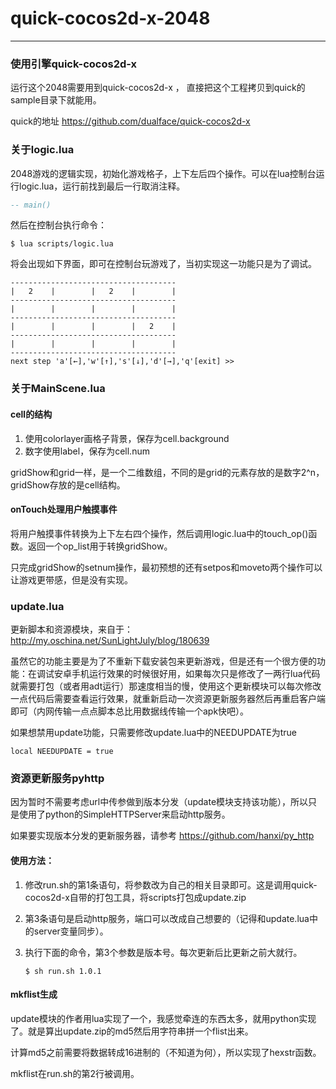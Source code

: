 quick-cocos2d-x-2048
====================

----

### 使用引擎quick-cocos2d-x

运行这个2048需要用到quick-cocos2d-x ， 直接把这个工程拷贝到quick的sample目录下就能用。

quick的地址 https://github.com/dualface/quick-cocos2d-x

### 关于logic.lua

2048游戏的逻辑实现，初始化游戏格子，上下左后四个操作。可以在lua控制台运行logic.lua，运行前找到最后一行取消注释。
```lua
-- main()
```
然后在控制台执行命令：

```
$ lua scripts/logic.lua
```

将会出现如下界面，即可在控制台玩游戏了，当初实现这一功能只是为了调试。
```
-------------------------------------
|   2    |        |   2    |        |
-------------------------------------
|        |        |        |        |
-------------------------------------
|        |        |        |   2    |
-------------------------------------
|        |        |        |        |
-------------------------------------
next step 'a'[←],'w'[↑],'s'[↓],'d'[→],'q'[exit] >>
```
### 关于MainScene.lua

#### cell的结构

1. 使用colorlayer画格子背景，保存为cell.background
2. 数字使用label，保存为cell.num

gridShow和grid一样，是一个二维数组，不同的是grid的元素存放的是数字2^n，gridShow存放的是cell结构。

#### onTouch处理用户触摸事件

将用户触摸事件转换为上下左右四个操作，然后调用logic.lua中的touch_op()函数。返回一个op_list用于转换gridShow。

只完成gridShow的setnum操作，最初预想的还有setpos和moveto两个操作可以让游戏更带感，但是没有实现。

### update.lua

更新脚本和资源模块，来自于：http://my.oschina.net/SunLightJuly/blog/180639

虽然它的功能主要是为了不重新下载安装包来更新游戏，但是还有一个很方便的功能：在调试安卓手机运行效果的时候很好用，如果每次只是修改了一两行lua代码就需要打包（或者用adt运行）那速度相当的慢，使用这个更新模块可以每次修改一点代码后需要查看运行效果，就重新启动一次资源更新服务器然后再重启客户端即可（内网传输一点点脚本总比用数据线传输一个apk快吧）。

如果想禁用update功能，只需要修改update.lua中的NEEDUPDATE为true
```
local NEEDUPDATE = true
```

### 资源更新服务pyhttp

因为暂时不需要考虑url中传参做到版本分发（update模块支持该功能），所以只是使用了python的SimpleHTTPServer来启动http服务。

如果要实现版本分发的更新服务器，请参考 https://github.com/hanxi/py_http

#### 使用方法：

1. 修改run.sh的第1条语句，将参数改为自己的相关目录即可。这是调用quick-cocos2d-x自带的打包工具，将scripts打包成update.zip

2. 第3条语句是启动http服务，端口可以改成自己想要的（记得和update.lua中的server变量同步）。

3. 执行下面的命令，第3个参数是版本号。每次更新后比更新之前大就行。
    ```
    $ sh run.sh 1.0.1
    ```

#### mkflist生成
update模块的作者用lua实现了一个，我感觉牵连的东西太多，就用python实现了。就是算出update.zip的md5然后用字符串拼一个flist出来。

计算md5之前需要将数据转成16进制的（不知道为何），所以实现了hexstr函数。

mkflist在run.sh的第2行被调用。
